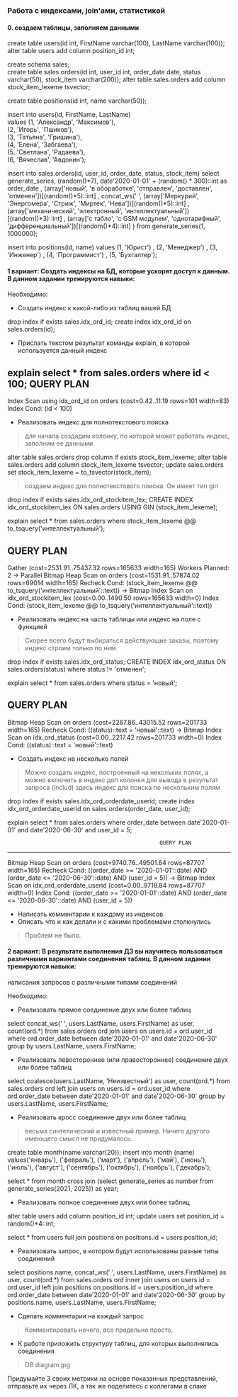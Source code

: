 ### Работа с индексами, join'ами, статистикой

#### 0. создаем таблицы, заполняем данными

create table users(id int, FirstName varchar(100), LastName varchar(100)); 
alter table users add column position_id int;

create schema sales;  
create table sales.orders(id int, user_id int, order_date date, status varchar(50), stock_item varchar(200)); 
alter table sales.orders add column stock_item_lexeme tsvector;

create table positions(id int, name varchar(50));

insert into users(id, FirstName, LastName)  
values (1, 'Александр', 'Максимов'),  
       (2, 'Игорь', 'Пшиков'),  
       (3, 'Татьяна', 'Гришина'),  
       (4, 'Елена', 'Забгаева'),  
       (5, 'Светлана', 'Радаева'),  
       (6, 'Вячеслав', 'Авдонин');  
	   
	   
insert into sales.orders(id, user_id, order_date, status, stock_item)
select generate_series, (random()*7), date'2020-01-01' + (random() * 300)::int as order_date
       , (array['новый', 'в обоработке', 'отправлен', 'доставлен', 'отменен'])[(random()*5)::int]
	   , concat_ws(' ', (array['Меркурий', 'Энергомера', 'Стриж', 'Миртек', 'Нева'])[(random()*5)::int]
           , (array['механический', 'электронный', 'интеллектуальный'])[(random()*3)::int]
           , (array['с табло', 'с GSM модулем', 'однотарифный', 'дифференциальный'])[(random()*4)::int]
		   )
from generate_series(1, 1000000);

insert into positions(id, name)
values (1, 'Юрист')
	, (2, 'Менеджер')
	, (3, 'Инженер')
	, (4, 'Программист')
	, (5, 'Бухгалтер');

#### 1 вариант: Создать индексы на БД, которые ускорят доступ к данным. В данном задании тренируются навыки:

Необходимо:

-  Создать индекс к какой-либо из таблиц вашей БД

drop index if exists sales.idx_ord_id;
create index idx_ord_id on sales.orders(id);

-  Прислать текстом результат команды explain, в которой используется данный индекс

explain
select * from sales.orders where id < 100;
                                 QUERY PLAN
-----------------------------------------------------------------------------
 Index Scan using idx_ord_id on orders  (cost=0.42..11.19 rows=101 width=83)
   Index Cond: (id < 100)

- Реализовать индекс для полнотекстового поиска

> для начала создадим колонку, по которой может работать индекс, заполним ее данными

alter table sales.orders drop column if exists stock_item_lexeme;
alter table sales.orders add column stock_item_lexeme tsvector;
update sales.orders
set stock_item_lexeme = to_tsvector(stock_item);

> создаем индекс для полнотекстового поиска. Он имеет тип gin

drop index if exists sales.idx_ord_stockitem_lex;
CREATE INDEX idx_ord_stockitem_lex ON sales.orders USING GIN (stock_item_lexeme);

explain
select *
from sales.orders
where stock_item_lexeme @@ to_tsquery('интеллектуальный');

 QUERY PLAN                          
--------------------------------------------------------------------------------------------------
 Gather  (cost=2531.91..75437.32 rows=165633 width=165)
   Workers Planned: 2
   ->  Parallel Bitmap Heap Scan on orders  (cost=1531.91..57874.02 rows=69014 width=165)
         Recheck Cond: (stock_item_lexeme @@ to_tsquery('интеллектуальный'::text))
         ->  Bitmap Index Scan on idx_ord_stockitem_lex  (cost=0.00..1490.50 rows=165633 width=0)
               Index Cond: (stock_item_lexeme @@ to_tsquery('интеллектуальный'::text))

- Реализовать индекс на часть таблицы или индекс на поле с функцией

> Скорее всего будут выбираться действующие заказы, поэтому индекс строим только по ним.

drop index if exists sales.idx_ord_status;
CREATE INDEX idx_ord_status ON sales.orders(status) where status != 'отменен';

explain
select * from sales.orders where status = 'новый';

  QUERY PLAN                                 
-------------------------------------------------------------------------------------
 Bitmap Heap Scan on orders  (cost=2267.86..43015.52 rows=201733 width=165)
   Recheck Cond: ((status)::text = 'новый'::text)
   ->  Bitmap Index Scan on idx_ord_status  (cost=0.00..2217.42 rows=201733 width=0)
         Index Cond: ((status)::text = 'новый'::text)

- Создать индекс на несколько полей

> Можно создать индекс, построенный на некольких полях, а можно включить в индекс доп колонки для вывода в результат запроса (includ)
> здесь индекс для поиска по нескольким полям

drop index if exists sales.idx_ord_orderdate_userid;
create index idx_ord_orderdate_userid on sales.orders(order_date, user_id);

explain
select * from sales.orders where order_date between date'2020-01-01' and date'2020-06-30' and user_id = 5;

                                                    QUERY PLAN                  
-------------------------------------------------------------------------------------------------------------------
 Bitmap Heap Scan on orders  (cost=9740.76..49501.64 rows=87707 width=165)
   Recheck Cond: ((order_date >= '2020-01-01'::date) AND (order_date <= '2020-06-30'::date) AND (user_id = 5))
   ->  Bitmap Index Scan on idx_ord_orderdate_userid  (cost=0.00..9718.84 rows=87707 width=0)
         Index Cond: ((order_date >= '2020-01-01'::date) AND (order_date <= '2020-06-30'::date) AND (user_id = 5))

- Написать комментарии к каждому из индексов
- Описать что и как делали и с какими проблемами столкнулись

> Проблем не было.

#### 2 вариант: В результате выполнения ДЗ вы научитесь пользоваться различными вариантами соединения таблиц. В данном задании тренируются навыки:
написания запросов с различными типами соединений

Необходимо:

- Реализовать прямое соединение двух или более таблиц

select concat_ws(' ', users.LastName, users.FirstName) as user, count(ord.*)
from sales.orders ord
join users on users.id = ord.user_id
where ord.order_date between date'2020-01-01' and date'2020-06-30'
group by users.LastName, users.FirstName;

- Реализовать левостороннее (или правостороннее) соединение двух или более таблиц

select coalesce(users.LastName, 'Неизвестный') as user, count(ord.*)
from sales.orders ord
left join users on users.id = ord.user_id
where ord.order_date between date'2020-01-01' and date'2020-06-30'
group by users.LastName, users.FirstName;

- Реализовать кросс соединение двух или более таблиц

> весьма синтетический и известный пример. Ничего другого имеющего смысл не придумалось.

create table month(name varchar(20));
insert into month (name)
values('январь'), ('февраль'), ('март'), ('апрель'), ('май'), ('июнь'), ('июль'), ('август'), ('сентябрь'),
 ('октябрь'), ('ноябрь'), ('декабрь');

select *
from month
cross join (select generate_series as number
              from generate_series(2021, 2025)) as year;

- Реализовать полное соединение двух или более таблиц
	
alter table users add column position_id int;
update users
set position_id = random()*4::int;

select *
from users
full join positions on positions.id = users.position_id;
	
- Реализовать запрос, в котором будут использованы разные типы соединений

select positions.name, concat_ws(' ', users.LastName, users.FirstName) as user, count(ord.*)
from sales.orders ord
inner join users on users.id = ord.user_id
left join positions on positions.id = users.position_id
where ord.order_date between date'2020-01-01' and date'2020-06-30'
group by positions.name, users.LastName, users.FirstName;

- Сделать комментарии на каждый запрос

> Комментировать нечего, все предельно просто.

- К работе приложить структуру таблиц, для которых выполнялись соединения

> DB diagram.jpg

Придумайте 3 своих метрики на основе показанных представлений, отправьте их через ЛК, а так же поделитесь с коллегами в слаке